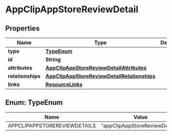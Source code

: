 

# AppClipAppStoreReviewDetail


## Properties

| Name | Type | Description | Notes |
|------------ | ------------- | ------------- | -------------|
|**type** | [**TypeEnum**](#TypeEnum) |  |  |
|**id** | **String** |  |  |
|**attributes** | [**AppClipAppStoreReviewDetailAttributes**](AppClipAppStoreReviewDetailAttributes.md) |  |  [optional] |
|**relationships** | [**AppClipAppStoreReviewDetailRelationships**](AppClipAppStoreReviewDetailRelationships.md) |  |  [optional] |
|**links** | [**ResourceLinks**](ResourceLinks.md) |  |  [optional] |



## Enum: TypeEnum

| Name | Value |
|---- | -----|
| APPCLIPAPPSTOREREVIEWDETAILS | &quot;appClipAppStoreReviewDetails&quot; |



